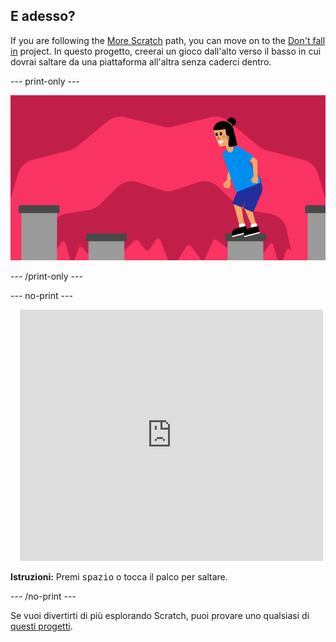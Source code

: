 ## E adesso?

If you are following the [More Scratch](https://projects.raspberrypi.org/en/raspberrypi/more-scratch) path, you can move on to the [Don't fall in](https://projects.raspberrypi.org/en/projects/dont-fall-in) project. In questo progetto, creerai un gioco dall'alto verso il basso in cui dovrai saltare da una piattaforma all'altra senza caderci dentro.

--- print-only ---

![Progetto Non caderci](images/dont-fall-in-project.png)

--- /print-only ---

--- no-print ---

<div class="scratch-preview" style="margin-left: 15px;">
  <iframe allowtransparency="true" width="485" height="402" src="https://scratch.mit.edu/projects/embed/525202210/?autostart=false" frameborder="0"></iframe>
</div>

**Istruzioni:** Premi <kbd>spazio</kbd> o tocca il palco per saltare.

--- /no-print ---

Se vuoi divertirti di più esplorando Scratch, puoi provare uno qualsiasi di [questi progetti](https://projects.raspberrypi.org/en/projects?software%5B%5D=scratch&curriculum%5B%5D=%201).
